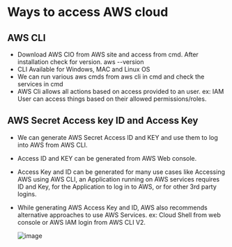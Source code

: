 # Ways to access AWS cloud
## AWS CLI
  - Download AWS ClO from AWS site and access from cmd. After installation check for version. aws --version
  - CLI Available for Windows, MAC and Linux OS
  - We can run various aws cmds from aws cli in cmd and check the services in cmd
  - AWS Cli allows all actions based on access provided to an user. ex: IAM User can access things based on their allowed permissions/roles.

## AWS Secret Access key ID and Access Key
  - We can generate AWS Secret Access ID and KEY and use them to log into AWS from AWS CLI.
  - Access ID and KEY can be generated from AWS Web console.
  - Access Key and ID can be generated for many use cases like Accessing AWS using AWS CLI, an Application running on AWS services requires ID and Key, for the Application to log in to AWS, or for other 3rd party logins.
  - While generating AWS Access Key and ID, AWS also recommends alternative approaches to use AWS Services. ex: Cloud Shell from web console or AWS IAM login from AWS CLI V2.

    ![image](https://github.com/user-attachments/assets/b195afa9-b166-4956-9947-a8b87cf7d3a3)

